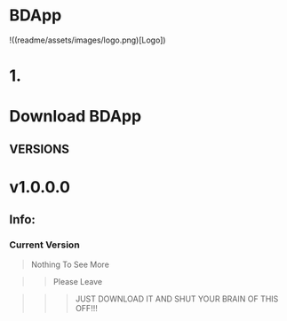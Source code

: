 # BDApp
!((readme/assets/images/logo.png)[Logo])
# 1.
# Download BDApp

## VERSIONS
# v1.0.0.0

## Info:

### Current Version

>Nothing To See More
























































































>> Please Leave

































































































>>> JUST DOWNLOAD IT AND SHUT YOUR BRAIN OF THIS OFF!!!
